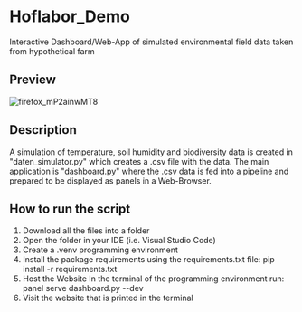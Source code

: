 # Hoflabor_Demo
Interactive Dashboard/Web-App of simulated environmental field data taken from hypothetical farm

## Preview
![firefox_mP2ainwMT8](https://github.com/user-attachments/assets/69e3af05-5cee-4c6f-b031-979f420e037b)

## Description
A simulation of temperature, soil humidity and biodiversity data is created in "daten_simulator.py" which creates a .csv file with the data.
The main application is "dashboard.py" where the .csv data is fed into a pipeline and prepared to be displayed as panels in a Web-Browser. 

## How to run the script
1. Download all the files into a folder
2. Open the folder in your IDE (i.e. Visual Studio Code)
3. Create a .venv programming environment
4. Install the package requirements using the requirements.txt file:
pip install -r requirements.txt  
5. Host the Website 
   In the terminal of the programming environment run: panel serve dashboard.py --dev
6. Visit the website that is printed in the terminal 
   
